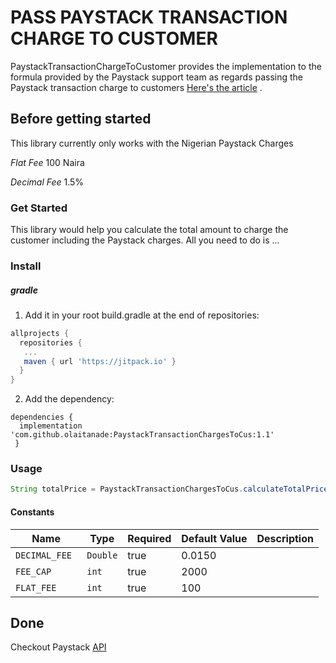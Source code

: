 
# PASS PAYSTACK TRANSACTION CHARGE TO CUSTOMER

PaystackTransactionChargeToCustomer provides the implementation to the formula provided by the Paystack support team as regards passing the Paystack transaction charge to customers [Here's the article](https://support.paystack.com/hc/en-us/articles/360009973579-Can-I-pass-the-transaction-charges-to-my-customers-) . 

## Before getting started
This library currently only works with the Nigerian Paystack Charges

*Flat Fee*
100 Naira

*Decimal Fee*
1.5%

### Get Started
This library would help you calculate the total amount to charge the customer including the Paystack charges. All you need to do is ...


### Install
##### gradle

1. Add it in your root build.gradle at the end of repositories:

``` gradle
allprojects {
  repositories {
   ...
   maven { url 'https://jitpack.io' }
  }
}

```

2. Add the dependency:

```
dependencies {
  implementation 'com.github.olaitanade:PaystackTransactionChargesToCus:1.1'
 }
```

### Usage 
``` java
String totalPrice = PaystackTransactionChargesToCus.calculateTotalPrice("1000");
```

#### Constants

|Name                   | Type           | Required            | Default Value       | Description         |
|-----------------------|----------------|---------------------|---------------------|---------------------|
|  `DECIMAL_FEE `         | `Double`      | true                |  0.0150               | 
|  `FEE_CAP `               | `int`       | true                |  2000          | 
|  `FLAT_FEE`              | `int`       | true                |  100          | 


## Done 
Checkout Paystack [API](https://paystack.com/docs/) 
